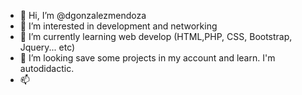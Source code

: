 - 👋 Hi, I’m @dgonzalezmendoza
- 👀 I’m interested in development and networking
- 🌱 I’m currently learning web develop (HTML,PHP, CSS, Bootstrap, Jquery... etc)
- 💞️ I’m looking save some projects in my account and learn. I'm autodidactic.
- 📫 

<!---
dgonzalezmendoza/dgonzalezmendoza is a ✨ special ✨ repository because its `README.md` (this file) appears on your GitHub profile.
You can click the Preview link to take a look at your changes.
--->
